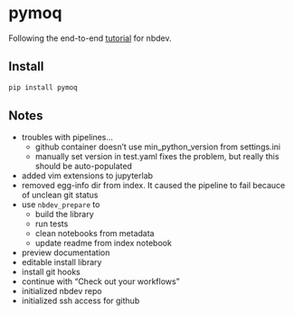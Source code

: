 pymoq
================

<!-- WARNING: THIS FILE WAS AUTOGENERATED! DO NOT EDIT! -->

Following the end-to-end
[tutorial](https://nbdev.fast.ai/Tutorials/tutorial.html) for nbdev.

## Install

``` sh
pip install pymoq
```

## Notes

- troubles with pipelines…
  - github container doesn’t use min_python_version from settings.ini
  - manually set version in test.yaml fixes the problem, but really this
    should be auto-populated
- added vim extensions to jupyterlab
- removed egg-info dir from index. It caused the pipeline to fail
  becauce of unclean git status
- use `nbdev_prepare` to
  - build the library
  - run tests
  - clean notebooks from metadata
  - update readme from index notebook
- preview documentation
- editable install library
- install git hooks
- continue with “Check out your workflows”
- initialized nbdev repo
- initialized ssh access for github
